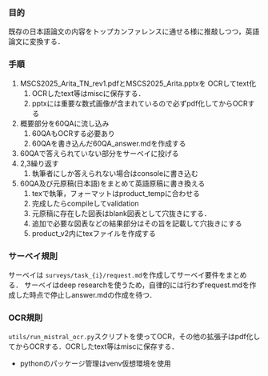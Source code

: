 ### 目的
既存の日本語論文の内容をトップカンファレンスに通せる様に推敲しつつ，英語論文に変換する．
### 手順
1. MSCS2025_Arita_TN_rev1.pdfとMSCS2025_Arita.pptxを
   OCRしてtext化
	1. OCRしたtext等はmiscに保存する．
	2. pptxには重要な数式画像が含まれているので必ずpdf化してからOCRする
2. 概要部分を60QAに流し込み
	1. 60QAもOCRする必要あり
	2. 60QAを書き込んだ60QA_answer.mdを作成する
3. 60QAで答えられていない部分をサーベイに投げる
4. 2,3繰り返す
	1. 執筆者にしか答えられない場合はconsoleに書き込む
5. 60QA及び元原稿(日本語)をまとめて英語原稿に書き換える
	1. texで執筆，フォーマットはproduct_tempに合わせる
	2. 完成したらcompileしてvalidation
	3. 元原稿に存在した図表はblank図表として穴抜きにする．
	4. 追加で必要な図表などの結果部分はその旨を記載して穴抜きにする
	5. product_v2内にtexファイルを作成する

### サーベイ規則
サーベイは `surveys/task_{i}/request.md`を作成してサーベイ要件をまとめる．
サーベイはdeep researchを使うため，自律的には行わずrequest.mdを作成した時点で停止しanswer.mdの作成を待つ．

### OCR規則
`utils/run_mistral_ocr.py`スクリプトを使ってOCR，その他の拡張子はpdf化してからOCRする．OCRしたtext等はmiscに保存する．
- pythonのパッケージ管理はvenv仮想環境を使用